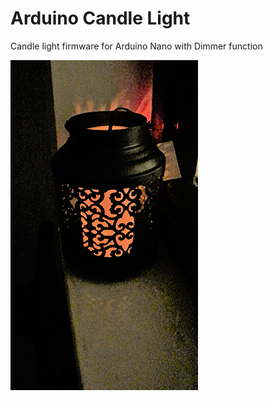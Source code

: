 # Arduino Candle Light
Candle light firmware for Arduino Nano with Dimmer function

![alt tag](https://github.com/dogancoruh/Arduino_Candle_Light/blob/master/candle.jpg)
